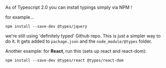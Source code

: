 As of Typescript 2.0 you can install typings simply via NPM !

for example...

`npm install --save-dev @types/jquery`

we're still using 'definitely typed' Github repo. This is just a simpler way to do it. 
It gets added to `package.json` and the `node_module/@types` folder. 

Another example: for **React**, run this (sets up react and react-dom):

`npm install --save-dev @types/react @types/react-dom`



